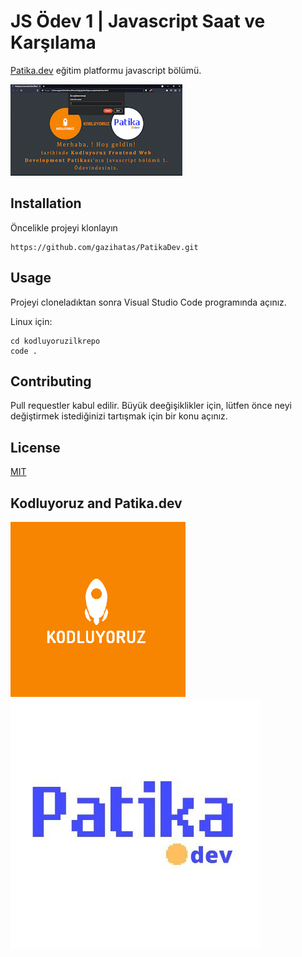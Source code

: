 # JS Ödev 1 | Javascript Saat ve Karşılama

[Patika.dev](https://www.patika.dev/) eğitim platformu javascript bölümü. 

![](img/odev.gif)


## Installation

Öncelikle projeyi klonlayın

```
https://github.com/gazihatas/PatikaDev.git
```

## Usage 

Projeyi cloneladıktan sonra Visual Studio Code programında açınız.

Linux için:

```
cd kodluyoruzilkrepo
code .
```

## Contributing

Pull requestler kabul edilir. Büyük deeğişiklikler için, lütfen önce neyi değiştirmek istediğinizi tartışmak için bir konu açınız.

## License

[MIT](https://choosealicense.com/licenses/mit/)

## Kodluyoruz and Patika.dev
![](img/kodluyoruz-logo.png)
![](img/patika.jpg)

